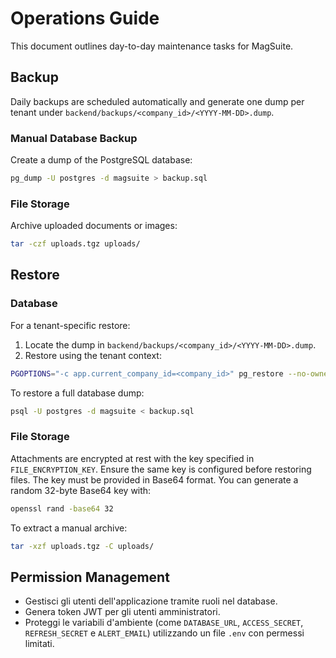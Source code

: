 # Operations Guide

This document outlines day-to-day maintenance tasks for MagSuite.

## Backup

Daily backups are scheduled automatically and generate one dump per
tenant under `backend/backups/<company_id>/<YYYY-MM-DD>.dump`.

### Manual Database Backup

Create a dump of the PostgreSQL database:

```bash
pg_dump -U postgres -d magsuite > backup.sql
```

### File Storage

Archive uploaded documents or images:

```bash
tar -czf uploads.tgz uploads/
```

## Restore

### Database

For a tenant-specific restore:

1. Locate the dump in `backend/backups/<company_id>/<YYYY-MM-DD>.dump`.
2. Restore using the tenant context:

```bash
PGOPTIONS="-c app.current_company_id=<company_id>" pg_restore --no-owner -d magsuite < dumpfile
```

To restore a full database dump:

```bash
psql -U postgres -d magsuite < backup.sql
```

### File Storage

Attachments are encrypted at rest with the key specified in
`FILE_ENCRYPTION_KEY`. Ensure the same key is configured before restoring
files. The key must be provided in Base64 format. You can generate a random
32-byte Base64 key with:

```bash
openssl rand -base64 32
```

To extract a manual archive:

```bash
tar -xzf uploads.tgz -C uploads/
```

## Permission Management

- Gestisci gli utenti dell'applicazione tramite ruoli nel database.
- Genera token JWT per gli utenti amministratori.
- Proteggi le variabili d'ambiente (come `DATABASE_URL`, `ACCESS_SECRET`, `REFRESH_SECRET` e `ALERT_EMAIL`) utilizzando un file `.env` con permessi limitati.

